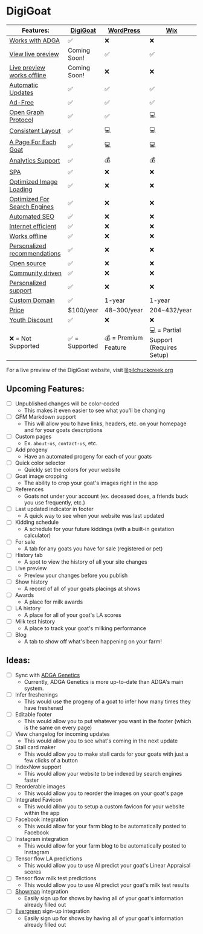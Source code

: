 
# DigiGoat
| Features: | [DigiGoat](https://github.com/DigiGoat) | [WordPress](https://wordpress.com/pricing/) | [Wix](https://www.wix.com/plans) |
| --- | --- | --- | --- |
| [Works with ADGA](./features/README.md#works-with-adga) | :white_check_mark: | :x: | :x: |
| [View live preview](./features/README.md#view-live-preview) | Coming Soon! | :white_check_mark: | :white_check_mark: |
| [Live preview works offline](./features/README.md#live-preview-works-offline) | Coming Soon! | :x: | :x: |
| [Automatic Updates](./features/README.md#automatic-updates) | :white_check_mark: | :white_check_mark: | :white_check_mark: |
| [Ad-Free](./features/README.md#ad-free) | :white_check_mark: | :white_check_mark: | :white_check_mark: |
| [Open Graph Protocol](./features/README.md#open-graph-protocol) | :white_check_mark: | :white_check_mark: | :computer: |
| [Consistent Layout](./features/README.md#consistent-layout) | :white_check_mark: | :computer: | :computer: |
| [A Page For Each Goat](./features/README.md#a-page-for-each-goat) | :white_check_mark: | :computer: | :computer: |
| [Analytics Support](./features/README.md#analytics-support) | :white_check_mark: | :moneybag: | :moneybag: |
| [SPA](./features/README.md#spa) | :white_check_mark: | :x: | :x: |
| [Optimized Image Loading](./features/README.md#optimized-image-loading) | :white_check_mark: | :x: | :x: |
| [Optimized For Search Engines](./features/README.md#optimized-for-search-engines) | :white_check_mark: | :x: | :x: |
| [Automated SEO](./features/README.md#automated-seo) | :white_check_mark: | :x: | :x: |
| [Internet efficient](./features/README.md#internet-efficient) | :white_check_mark: | :x: | :x: |
| [Works offline](./features/README.md#works-offline) | :white_check_mark: | :x: | :x: |
| [Personalized recommendations](./features/README.md#personalized-recommendations) | :white_check_mark: | :x: | :x: |
| [Open source](./features/README.md#open-source) | :white_check_mark: | :x: | :x: |
| [Community driven](./features/README.md#community-driven) | :white_check_mark: | :x: | :x: |
| [Personalized support](./features/README.md#personalized-support) | :white_check_mark: | :x: | :x: |
| [Custom Domain](./features/README.md#custom-domain) | :white_check_mark: | 1-year | 1-year |
| [Price](./features/README.md#price) | $100/year | $48-$300/year | $204-$432/year |
| [Youth Discount](./features/README.md#youth-discount) | :white_check_mark: | :x: | :x: |
| :x: = Not Supported | :white_check_mark: = Supported | :moneybag: = Premium Feature | :computer: = Partial Support (Requires Setup) |

For a live preview of the DigiGoat website, visit [lilpilchuckcreek.org](https://lilpilchuckcreek.org/)

## Upcoming Features:
  - [ ] Unpublished changes will be color-coded
    - This makes it even easier to see what you'll be changing
  - [ ] GFM Markdown support
    - This will allow you to have links, headers, etc. on your homepage and for your goats descriptions
  - [ ] Custom pages
    - Ex. `about-us`, `contact-us`, etc.
  - [ ] Add progeny
    - Have an automated progeny for each of your goats
  - [ ] Quick color selector
    - Quickly set the colors for your website
  - [ ] Goat image cropping
    - The ability to crop your goat's images right in the app
  - [ ] References
    - Goats not under your account (ex. deceased does, a friends buck you use frequently, etc.)
  - [ ] Last updated indicator in footer
    - A quick way to see when your website was last updated
  - [ ] Kidding schedule
    - A schedule for your future kiddings (with a built-in gestation calculator)
  - [ ] For sale
    - A tab for any goats you have for sale (registered or pet)
  - [ ] History tab
    - A spot to view the history of all your site changes
  - [ ] Live preview
    - Preview your changes before you publish
  - [ ] Show history
    - A record of all of your goats placings at shows
  - [ ] Awards
    - A place for milk awards
  - [ ] LA history
    - A place for all of your goat's LA scores
  - [ ] Milk test history
    - A place to track your goat's milking performance
  - [ ] Blog
    - A tab to show off what's been happening on your farm!

## Ideas:
  - [ ] Sync with [ADGA Genetics](https://genetics.adga.org/)
    - Currently, ADGA Genetics is more up-to-date than ADGA's main system.
  - [ ] Infer freshenings
    - This would use the progeny of a goat to infer how many times they have freshened
  - [ ] Editable footer
    - This would allow you to put whatever you want in the footer (which is the same on every page)
  - [ ] View changelog for incoming updates
    - This would allow you to see what's coming in the next update
  - [ ] Stall card maker
    - This would allow you to make stall cards for your goats with just a few clicks of a button
  - [ ] IndexNow support
    - This would allow your website to be indexed by search engines faster
  - [ ] Reorderable images
    - This would allow you to reorder the images on your goat's page
  - [ ] Integrated Favicon
    - This would allow you to setup a custom favicon for your website within the app
  - [ ] Facebook integration
    - This would allow for your farm blog to be automatically posted to Facebook
  - [ ] Instagram integration
    - This would allow for your farm blog to be automatically posted to Instagram
  - [ ] Tensor flow LA predictions
    - This would allow you to use AI predict your goat's Linear Appraisal scores
  - [ ] Tensor flow milk test predictions
    - This would allow you to use AI predict your goat's milk test results
  - [ ] [Showman](https://www.showman.app/) integration
    - Easily sign up for shows by having all of your goat's information already filled out
  - [ ] [Evergreen](https://egreen.fairwire.com/) sign-up integration
    - Easily sign up for shows by having all of your goat's information already filled out